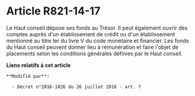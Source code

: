 # Article R821-14-17

Le Haut conseil dépose ses fonds au Trésor. Il peut également ouvrir des comptes auprès d'un établissement de crédit ou d'un
établissement mentionné au titre Ier du livre V du code monétaire et financier. Les fonds du Haut conseil peuvent donner lieu
à rémunération et faire l'objet de placements selon les conditions générales définies par le Haut conseil.

**Liens relatifs à cet article**

	**Modifié par**:

	  - Décret n°2016-1026 du 26 juillet 2016 - art. 7
